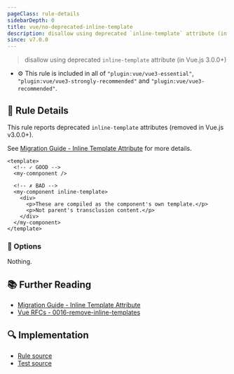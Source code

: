 ```yaml
---
pageClass: rule-details
sidebarDepth: 0
title: vue/no-deprecated-inline-template
description: disallow using deprecated `inline-template` attribute (in Vue.js 3.0.0+)
since: v7.0.0
---
```

> disallow using deprecated `inline-template` attribute (in Vue.js 3.0.0+)

- :gear: This rule is included in all of `"plugin:vue/vue3-essential"`, `"plugin:vue/vue3-strongly-recommended"` and `"plugin:vue/vue3-recommended"`.

## :book: Rule Details

This rule reports deprecated `inline-template` attributes (removed in Vue.js v3.0.0+).

See [Migration Guide - Inline Template Attribute](https://v3.vuejs.org/guide/migration/inline-template-attribute.html) for more details.

<eslint-code-block :rules="{'vue/no-deprecated-inline-template': ['error']}">

```vue
<template>
  <!-- ✓ GOOD -->
  <my-comnponent />

  <!-- ✗ BAD -->
  <my-component inline-template>
    <div>
      <p>These are compiled as the component's own template.</p>
      <p>Not parent's transclusion content.</p>
    </div>
  </my-component>
</template>
```

</eslint-code-block>

### :wrench: Options

Nothing.

## :books: Further Reading

- [Migration Guide - Inline Template Attribute](https://v3.vuejs.org/guide/migration/inline-template-attribute.html)
- [Vue RFCs - 0016-remove-inline-templates](https://github.com/vuejs/rfcs/blob/master/active-rfcs/0016-remove-inline-templates.md)

## :mag: Implementation

- [Rule source](https://github.com/vuejs/eslint-plugin-vue/blob/master/lib/rules/no-deprecated-inline-template.js)
- [Test source](https://github.com/vuejs/eslint-plugin-vue/blob/master/tests/lib/rules/no-deprecated-inline-template.js)
